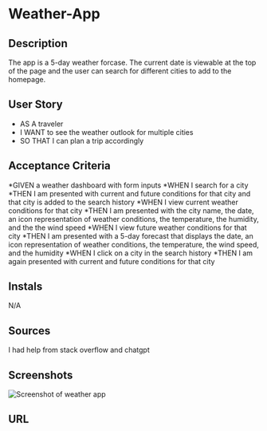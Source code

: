 # Weather-App

## Description
The app is a 5-day weather forcase. The current date is viewable at the top of the page and the user can search for different cities to add to the homepage.


## User Story

* AS A traveler
* I WANT to see the weather outlook for multiple cities
* SO THAT I can plan a trip accordingly


## Acceptance Criteria

*GIVEN a weather dashboard with form inputs
*WHEN I search for a city
*THEN I am presented with current and future conditions for that city and that city is added to the search history
*WHEN I view current weather conditions for that city
*THEN I am presented with the city name, the date, an icon representation of weather conditions, the temperature, the humidity, and the the wind speed
*WHEN I view future weather conditions for that city
*THEN I am presented with a 5-day forecast that displays the date, an icon representation of weather conditions, the temperature, the wind speed, and the humidity
*WHEN I click on a city in the search history
*THEN I am again presented with current and future conditions for that city

## Instals
N/A

## Sources

I had help from stack overflow and chatgpt

## Screenshots

![Screenshot of weather app](./images/)

## URL
